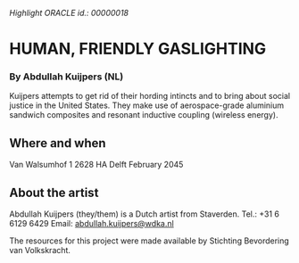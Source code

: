 *Highlight ORACLE id.: 00000018*

# HUMAN, FRIENDLY GASLIGHTING
### By Abdullah Kuijpers (NL)

Kuijpers attempts to get rid of their hording intincts and to bring about social justice in the United States. They make use of aerospace-grade aluminium sandwich composites and resonant inductive coupling (wireless energy).

## Where and when
Van Walsumhof 1
2628 HA Delft
February 2045

## About the artist
Abdullah Kuijpers (they/them) is a Dutch artist from Staverden.
Tel.:	+31 6 6129 6429
Email:	abdullah.kuijpers@wdka.nl

The resources for this project were made available by Stichting Bevordering van Volkskracht.
